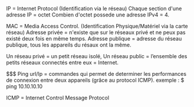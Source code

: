 IP = Internet Protocol (Identification via le réseau)
Chaque section d'une adresse IP = octet
Combien d'octet possede une adresse IPv4 = 4.

MAC = Media Access Control. (Identification Physique/Matériel via la carte réseau)
Adresse privée = n'existe que sur le réseaux privé et ne peux pas existé deux fois en même temps.
Adresse publique = adresse du réseau publique, tous les appareils du résaux ont la même.

Un réseau privé = un petit réseau isolé,
Un réseau public = l’ensemble des petits réseaux connectés entre eux = Internet.

$$$ Ping url/Ip = commandes qui permet de determiner les performances de connexion entre deux appareils (grâce au protocol ICMP).
exemple : $ ping 10.10.10.10

ICMP = Internet Control Message Protocol